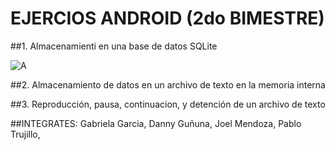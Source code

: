 # EJERCIOS ANDROID (2do BIMESTRE)

##1. Almacenamienti en una base de datos SQLite

![A](https://github.com/JoelMendoza1/EjerciciosTopicosEspeciales/blob/main/Capturas/Ejercicio1-ConsultarDatos1.PNG)

##2. Almacenamiento de datos en un archivo de texto en la memoria interna

##3. Reproducción, pausa, continuacion, y detención de un archivo de texto



##INTEGRATES:
Gabriela Garcia,
Danny Guñuna,
Joel Mendoza,
Pablo Trujillo,
 
